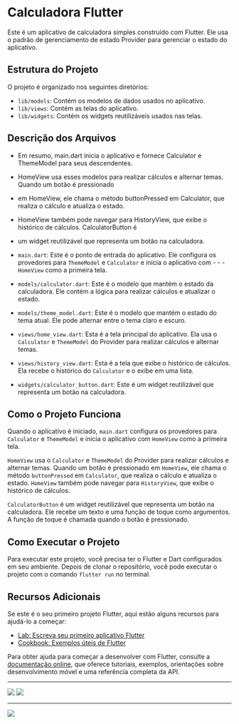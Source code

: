 
# Calculadora Flutter


Este é um aplicativo de calculadora simples construído com Flutter. Ele usa o padrão de 
gerenciamento de estado Provider para gerenciar o estado do aplicativo.

## Estrutura do Projeto

O projeto é organizado nos seguintes diretórios:

- `lib/models`: Contém os modelos de dados usados no aplicativo.
- `lib/views`: Contém as telas do aplicativo.
- `lib/widgets`: Contém os widgets reutilizáveis usados nas telas.

## Descrição dos Arquivos

- Em resumo, main.dart inicia o aplicativo e fornece Calculator e ThemeModel para seus descendentes. 
- HomeView usa esses modelos para realizar cálculos e alternar temas. Quando um botão é pressionado 
- em HomeView, ele chama o método buttonPressed em Calculator, que realiza o cálculo e atualiza o estado. 
- HomeView também pode navegar para HistoryView, que exibe o histórico de cálculos. CalculatorButton é 
- um widget reutilizável que representa um botão na calculadora.

- `main.dart`: Este é o ponto de entrada do aplicativo. Ele configura os provedores para `ThemeModel` e `Calculator` e inicia o aplicativo com - -  - `HomeView` como a primeira tela.
- `models/calculator.dart`: Este é o modelo que mantém o estado da calculadora. Ele contém a lógica para realizar cálculos e atualizar o estado.
- `models/theme_model.dart`: Este é o modelo que mantém o estado do tema atual. Ele pode alternar entre o tema claro e escuro.
- `views/home_view.dart`: Esta é a tela principal do aplicativo. Ela usa o `Calculator` e `ThemeModel` do Provider para realizar cálculos e alternar temas.
- `views/history_view.dart`: Esta é a tela que exibe o histórico de cálculos. Ela recebe o histórico do `Calculator` e o exibe em uma lista.
- `widgets/calculator_button.dart`: Este é um widget reutilizável que representa um botão na calculadora.

## Como o Projeto Funciona

Quando o aplicativo é iniciado, `main.dart` configura os provedores para `Calculator` e `ThemeModel` e inicia o aplicativo com `HomeView` como a primeira tela.

`HomeView` usa o `Calculator` e `ThemeModel` do Provider para realizar cálculos e alternar temas. Quando um botão é pressionado em `HomeView`, ele chama o método `buttonPressed` em `Calculator`, que realiza o cálculo e atualiza o estado. `HomeView` também pode navegar para `HistoryView`, que exibe o histórico de cálculos.

`CalculatorButton` é um widget reutilizável que representa um botão na calculadora. Ele recebe um texto e uma função de toque como argumentos. A função de toque é chamada quando o botão é pressionado.

## Como Executar o Projeto

Para executar este projeto, você precisa ter o Flutter e Dart configurados em seu ambiente. Depois de clonar o repositório, você pode executar o projeto com o comando `flutter run` no terminal.

## Recursos Adicionais

Se este é o seu primeiro projeto Flutter, aqui estão alguns recursos para ajudá-lo a começar:

- [Lab: Escreva seu primeiro aplicativo Flutter](https://docs.flutter.dev/get-started/codelab)
- [Cookbook: Exemplos úteis de Flutter](https://docs.flutter.dev/cookbook)

Para obter ajuda para começar a desenvolver com Flutter, consulte a [documentação online](https://docs.flutter.dev/), que oferece tutoriais, exemplos, orientações sobre desenvolvimento móvel e uma referência completa da API.

<hr>
<img src="/calculadora/lib/assets/Screenshot 2024-05-24 194738.png">
<img src="/calculadora/lib/assets/Screenshot 2024-05-24 195113.png">
<hr>
<img src="/calculadora/lib/images/arquivo1.png">


